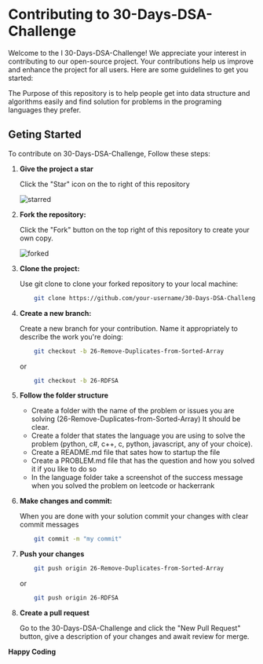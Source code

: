 # Contributing to 30-Days-DSA-Challenge

Welcome to the I 30-Days-DSA-Challenge! We appreciate your interest in contributing to our open-source project. Your contributions help us improve and enhance the project for all users. Here are some guidelines to get you started:

The Purpose of this repository is to help people get into data structure and algorithms easily and find solution for problems in the programing languages they prefer.

## Geting Started

To contribute on 30-Days-DSA-Challenge, Follow these steps:

1. **Give the project a star**

    Click the "Star" icon on the to right of this repository

    ![starred](./Star.png)

2. **Fork the repository:**

    Click the "Fork" button on the top right of this repository to create your own copy.

    ![forked](./fork.png)

3. **Clone the project:**

    Use git clone to clone your forked repository to your local machine:

    ``` bash
        git clone https://github.com/your-username/30-Days-DSA-Challenge.git
    ```

4. **Create a new branch:**

    Create a new branch for your contribution. Name it appropriately to describe the work you're doing:

    ```bash
        git checkout -b 26-Remove-Duplicates-from-Sorted-Array
    ```

    or

    ```bash
        git checkout -b 26-RDFSA
    ```

5. **Follow the folder structure**

    - Create a folder with the name of the problem or issues you are solving (26-Remove-Duplicates-from-Sorted-Array) It should be clear.
    - Create a folder that states the language you are using to solve the problem (python, c#, c++, c, python, javascript, any of your choice).
    - Create a README.md file that sates how to startup the file
    - Create a PROBLEM.md file that has the question and how you solved it if you like to do so
    - In the language folder take a screenshot of the success message when you solved the problem on leetcode or hackerrank

6. **Make changes and commit:**

    When you are done with your solution commit your changes with clear commit messages

    ```bash
        git commit -m "my commit"
    ```

7. **Push your changes**

    ```bash
        git push origin 26-Remove-Duplicates-from-Sorted-Array
    ```

    or

    ```bash
        git push origin 26-RDFSA
    ```

8. **Create a pull request**

    Go to the 30-Days-DSA-Challenge and click the "New Pull Request" button, give a description of your changes and await review for merge.

**Happy Coding**
